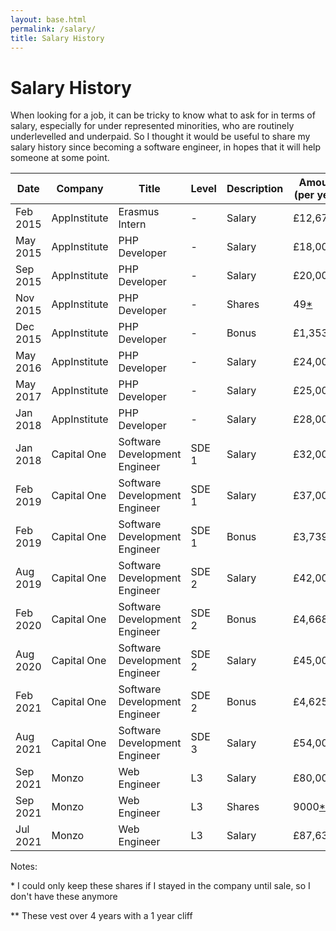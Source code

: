 ```yaml
---
layout: base.html
permalink: /salary/
title: Salary History
---
```


# Salary History

When looking for a job, it can be tricky to know what to ask for in terms of salary, especially for under represented minorities, who are routinely underlevelled and underpaid. So I thought it would be useful to share my salary history since becoming a software engineer, in hopes that it will help someone at some point.

| Date | Company | Title | Level | Description | Amount (per year) |
| --- | --- | --- | --- | --- | --- |
| Feb 2015 | AppInstitute | Erasmus Intern | - | Salary | £12,675 |
| May 2015 | AppInstitute | PHP Developer | - | Salary | £18,000 |
| Sep 2015 | AppInstitute | PHP Developer | - | Salary | £20,000 |
| Nov 2015 | AppInstitute | PHP Developer | - | Shares | 49[*](#appinst-shares) |
| Dec 2015 | AppInstitute | PHP Developer | - | Bonus | £1,353 |
| May 2016 | AppInstitute | PHP Developer | - | Salary | £24,000 |
| May 2017 | AppInstitute | PHP Developer | - | Salary | £25,000 |
| Jan 2018 | AppInstitute | PHP Developer | - | Salary | £28,000 |
| Jan 2018 | Capital One  | Software Development Engineer | SDE 1 | Salary | £32,000 |
| Feb 2019 | Capital One | Software Development Engineer | SDE 1 | Salary | £37,000 |
| Feb 2019 | Capital One | Software Development Engineer | SDE 1 | Bonus | £3,739.32 |
| Aug 2019 | Capital One | Software Development Engineer | SDE 2 | Salary | £42,000 |
| Feb 2020 | Capital One | Software Development Engineer | SDE 2 | Bonus | £4,668.77 |
| Aug 2020 | Capital One | Software Development Engineer | SDE 2 | Salary | £45,000 |
| Feb 2021 | Capital One | Software Development Engineer | SDE 2 | Bonus | £4,625.00 |
| Aug 2021 | Capital One | Software Development Engineer | SDE 3 | Salary | £54,000 |
| Sep 2021 | Monzo | Web Engineer | L3 | Salary | £80,000 |
| Sep 2021 | Monzo | Web Engineer | L3 | Shares | 9000[**](#monzo-shares) |
| Jul 2021 | Monzo | Web Engineer | L3 | Salary | £87,630 |

Notes:
<p id="appinst-shares">* I could only keep these shares if I stayed in the company until sale, so I don't have these anymore</p>
<p id="monzo-shares">** These vest over 4 years with a 1 year cliff</p>
